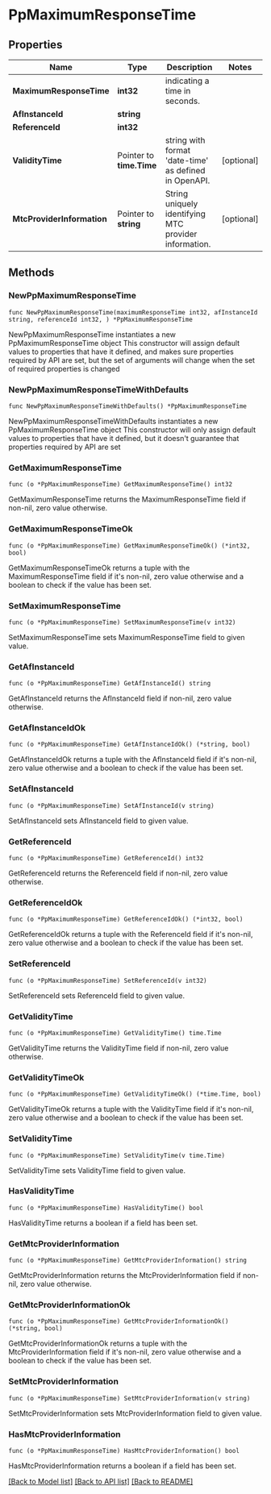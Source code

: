 # PpMaximumResponseTime

## Properties

Name | Type | Description | Notes
------------ | ------------- | ------------- | -------------
**MaximumResponseTime** | **int32** | indicating a time in seconds. | 
**AfInstanceId** | **string** |  | 
**ReferenceId** | **int32** |  | 
**ValidityTime** | Pointer to **time.Time** | string with format &#39;date-time&#39; as defined in OpenAPI. | [optional] 
**MtcProviderInformation** | Pointer to **string** | String uniquely identifying MTC provider information. | [optional] 

## Methods

### NewPpMaximumResponseTime

`func NewPpMaximumResponseTime(maximumResponseTime int32, afInstanceId string, referenceId int32, ) *PpMaximumResponseTime`

NewPpMaximumResponseTime instantiates a new PpMaximumResponseTime object
This constructor will assign default values to properties that have it defined,
and makes sure properties required by API are set, but the set of arguments
will change when the set of required properties is changed

### NewPpMaximumResponseTimeWithDefaults

`func NewPpMaximumResponseTimeWithDefaults() *PpMaximumResponseTime`

NewPpMaximumResponseTimeWithDefaults instantiates a new PpMaximumResponseTime object
This constructor will only assign default values to properties that have it defined,
but it doesn't guarantee that properties required by API are set

### GetMaximumResponseTime

`func (o *PpMaximumResponseTime) GetMaximumResponseTime() int32`

GetMaximumResponseTime returns the MaximumResponseTime field if non-nil, zero value otherwise.

### GetMaximumResponseTimeOk

`func (o *PpMaximumResponseTime) GetMaximumResponseTimeOk() (*int32, bool)`

GetMaximumResponseTimeOk returns a tuple with the MaximumResponseTime field if it's non-nil, zero value otherwise
and a boolean to check if the value has been set.

### SetMaximumResponseTime

`func (o *PpMaximumResponseTime) SetMaximumResponseTime(v int32)`

SetMaximumResponseTime sets MaximumResponseTime field to given value.


### GetAfInstanceId

`func (o *PpMaximumResponseTime) GetAfInstanceId() string`

GetAfInstanceId returns the AfInstanceId field if non-nil, zero value otherwise.

### GetAfInstanceIdOk

`func (o *PpMaximumResponseTime) GetAfInstanceIdOk() (*string, bool)`

GetAfInstanceIdOk returns a tuple with the AfInstanceId field if it's non-nil, zero value otherwise
and a boolean to check if the value has been set.

### SetAfInstanceId

`func (o *PpMaximumResponseTime) SetAfInstanceId(v string)`

SetAfInstanceId sets AfInstanceId field to given value.


### GetReferenceId

`func (o *PpMaximumResponseTime) GetReferenceId() int32`

GetReferenceId returns the ReferenceId field if non-nil, zero value otherwise.

### GetReferenceIdOk

`func (o *PpMaximumResponseTime) GetReferenceIdOk() (*int32, bool)`

GetReferenceIdOk returns a tuple with the ReferenceId field if it's non-nil, zero value otherwise
and a boolean to check if the value has been set.

### SetReferenceId

`func (o *PpMaximumResponseTime) SetReferenceId(v int32)`

SetReferenceId sets ReferenceId field to given value.


### GetValidityTime

`func (o *PpMaximumResponseTime) GetValidityTime() time.Time`

GetValidityTime returns the ValidityTime field if non-nil, zero value otherwise.

### GetValidityTimeOk

`func (o *PpMaximumResponseTime) GetValidityTimeOk() (*time.Time, bool)`

GetValidityTimeOk returns a tuple with the ValidityTime field if it's non-nil, zero value otherwise
and a boolean to check if the value has been set.

### SetValidityTime

`func (o *PpMaximumResponseTime) SetValidityTime(v time.Time)`

SetValidityTime sets ValidityTime field to given value.

### HasValidityTime

`func (o *PpMaximumResponseTime) HasValidityTime() bool`

HasValidityTime returns a boolean if a field has been set.

### GetMtcProviderInformation

`func (o *PpMaximumResponseTime) GetMtcProviderInformation() string`

GetMtcProviderInformation returns the MtcProviderInformation field if non-nil, zero value otherwise.

### GetMtcProviderInformationOk

`func (o *PpMaximumResponseTime) GetMtcProviderInformationOk() (*string, bool)`

GetMtcProviderInformationOk returns a tuple with the MtcProviderInformation field if it's non-nil, zero value otherwise
and a boolean to check if the value has been set.

### SetMtcProviderInformation

`func (o *PpMaximumResponseTime) SetMtcProviderInformation(v string)`

SetMtcProviderInformation sets MtcProviderInformation field to given value.

### HasMtcProviderInformation

`func (o *PpMaximumResponseTime) HasMtcProviderInformation() bool`

HasMtcProviderInformation returns a boolean if a field has been set.


[[Back to Model list]](../README.md#documentation-for-models) [[Back to API list]](../README.md#documentation-for-api-endpoints) [[Back to README]](../README.md)


